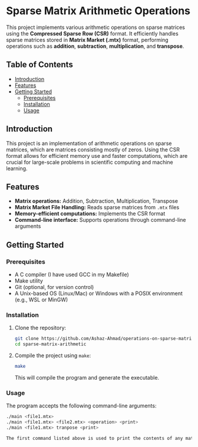 # Sparse Matrix Arithmetic Operations

This project implements various arithmetic operations on sparse matrices using the **Compressed Sparse Row (CSR)** format. It efficiently handles sparse matrices stored in **Matrix Market (.mtx)** format, performing operations such as **addition**, **subtraction**, **multiplication**, and **transpose**.

## Table of Contents

- [Introduction](#introduction)
- [Features](#features)
- [Getting Started](#getting-started)
  - [Prerequisites](#prerequisites)
  - [Installation](#installation)
  - [Usage](#usage)


## Introduction

This project is an implementation of arithmetic operations on sparse matrices, which are matrices consisting mostly of zeros. Using the CSR format allows for efficient memory use and faster computations, which are crucial for large-scale problems in scientific computing and machine learning.

## Features

- **Matrix operations:** Addition, Subtraction, Multiplication, Transpose
- **Matrix Market File Handling:** Reads sparse matrices from `.mtx` files
- **Memory-efficient computations:** Implements the CSR format
- **Command-line interface:** Supports operations through command-line arguments

## Getting Started

### Prerequisites

- A C compiler (I have used GCC in my Makefile)
- Make utility
- Git (optional, for version control)
- A Unix-based OS (Linux/Mac) or Windows with a POSIX environment (e.g., WSL or MinGW)

### Installation

1. Clone the repository:

    ```bash
    git clone https://github.com/Ashaz-Ahmad/operations-on-sparse-matrices.git
    cd sparse-matrix-arithmetic
    ```

2. Compile the project using `make`:

    ```bash
    make
    ```

    This will compile the program and generate the executable.

### Usage

The program accepts the following command-line arguments:

```bash
./main <file1.mtx>
./main <file1.mtx> <file2.mtx> <operation> <print>
./main <file1.mtx> tranpose <print>

The first command listed above is used to print the contents of any matrix in the .mtx format to the terminal. The second command listed above is used to perform an operation (addition, subtraction, or multiplication) on any two compatible matrices in the .mtx format. The third and final command listed above is used to take the transpose of a single matrix in the .mtx format. The `<print>` option can be either 0 or 1. 1 indicates that the user would like to print out all matrices to the terminal. 0 indicates that nothing will be printed out to the terminal except CPU time.